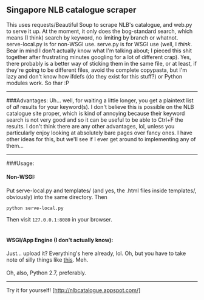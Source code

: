 ## Singapore NLB catalogue scraper<br/>
This uses requests/Beautiful Soup to scrape NLB's catalogue, and web.py to serve it up. At the moment, it only does the bog-standard search, which means (I think) search by keyword, no limiting by branch or whatnot.<br/>
serve-local.py is for non-WSGI use. serve.py is for WSGI use (well, I _think_. Bear in mind I don't actually know what I'm talking about; I pieced this shit together after frustrating minutes googling for a lot of different crap). Yes, there probably is a better way of sticking them in the same file, or at least, if they're going to be different files, avoid the complete copypasta, but I'm lazy and don't know how ifdefs (do they exist for this stuff?) or Python modules work. So thar :P<br/>

---
###Advantages:
Uh... well, for waiting a little longer, you get a plaintext list of _all_ results for your keyword(s). I don't believe this is possible on the NLB catalogue site proper, which is kind of annoying because their keyword search is not very good and so it can be useful to be able to Ctrl+F the results. I don't think there are any other advantages, lol, unless you particularly enjoy looking at absolutely bare pages over fancy ones. I have other ideas for this, but we'll see if I ever get around to implementing any of them...<br/>

---
###Usage:<br/>
#### Non-WSGI:<br/>
Put serve-local.py and templates/ (and yes, the .html files inside templates/, obviously) into the same directory. Then
```
python serve-local.py
```
Then visit ```127.0.0.1:8080``` in your browser.<br/>
<br/>
#### WSGI/App Engine (I don't actually know):<br/>
Just... upload it? Everything's here already, lol. Oh, but you have to take note of silly things like [this](http://webpy.org/cookbook/templates_on_gae). Meh.<br/>
<br/>
Oh, also, Python 2.7, preferably.<br/>

---
Try it for yourself! [http://nlbcatalogue.appspot.com/]